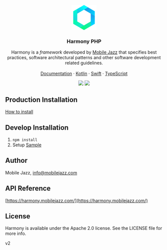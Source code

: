 <p align="center">
  <a href="https://harmony.mobilejazz.com">
    <img src="https://raw.githubusercontent.com/mobilejazz/metadata/master/images/icons/harmony.svg" alt="MJ Harmony logo" width="80" height="80">
  </a>

  <h3 align="center">Harmony PHP</h3>

  <p align="center">
    Harmony is a <em>framework</em> developed by <a href="https://mobilejazz.com">Mobile Jazz</a> that specifies best practices, software architectural patterns and other software development related guidelines.
    <br />
    <br />
    <a href="https://harmony.mobilejazz.com">Documentation</a>
    ·
    <a href="https://github.com/mobilejazz/harmony-kotlin">Kotlin</a>
    ·
    <a href="https://github.com/mobilejazz/harmony-swift">Swift</a>
    ·
    <a href="https://github.com/mobilejazz/harmony-typescript">TypeScript</a>
  </p>
  
  <p align="center">
    <img src="https://github.com/mobilejazz/harmony-php/workflows/Static%20Analysis/badge.svg?branch=master">
    <img src="https://github.com/mobilejazz/harmony-php/workflows/Tests/badge.svg?branch=master">
  </p>
</p>

## Production Installation

[How to install](https://harmony.mobilejazz.com/docs/getting-started/setup/#php)

## Develop Installation

1. `npm install`
1. Setup [Sample](sample/README.md)

## Author

Mobile Jazz, info@mobilejazz.com

## API Reference

[https://harmony.mobilejazz.com/](https://harmony.mobilejazz.com/)

## License

Harmony is available under the Apache 2.0 license. See the LICENSE file for more info.

v2
